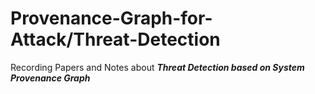 # Provenance-Graph-for-Attack/Threat-Detection

Recording Papers and Notes about ***Threat Detection based on System Provenance Graph***